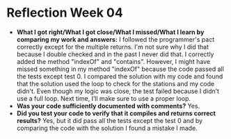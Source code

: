 # Reflection Week 04

* **What I got right/What I got close/What I missed/What I learn by comparing my work and answers:** I followed the programmer's pact correctly except for the multiple returns. I'm not sure why I did that because I double checked and in the past I never did that. I correctly added the method "indexOf" and "contains". However, I might have missed something in my method "indexOf" because the code passed all the tests except test 0. I compared the solution with my code and found that the solution used the loop to check for the stations and my code didn't. Even though my logic was close, the test failed because I didn’t use a full loop. Next time, I’ll make sure to use a proper loop.
* **Was your code sufficiently documented with comments?** Yes.
* **Did you test your code to verify that it compiles and returns correct results?** Yes, but it did pass all the tests except the test 0 and by comparing the code with the solution I found a mistake I made.